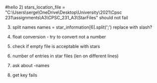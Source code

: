 #hello
2) stars_location_file = "C:\Users\serge\OneDrive\Desktop\University\2021\Cpsc 231\assignments\A3\CPSC_231_A3\StarFiles"
should not fail

3) split names
names = star_information[6].split(';')
replace with slash?

4) float conversion - try to convert not a number
5) check if empty file is acceptable with stars
6) number of entries in star files (len on different lines)
7) ask about -names
8) get key fails 
